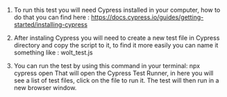 1. To run this test you will need Cypress installed in your computer, how to do that you can find here : https://docs.cypress.io/guides/getting-started/installing-cypress

2. After instaling Cypress you will need to create a new test file in Cypress directory and copy the script to it, to find it more easily you can name it something like : wolt_test.js

3. You can run the test by using this command in your terminal: npx cypress open That will open the Cypress Test Runner, in here you will see a list of test files, click on the file to run it. The test will then run in a new browser window.
